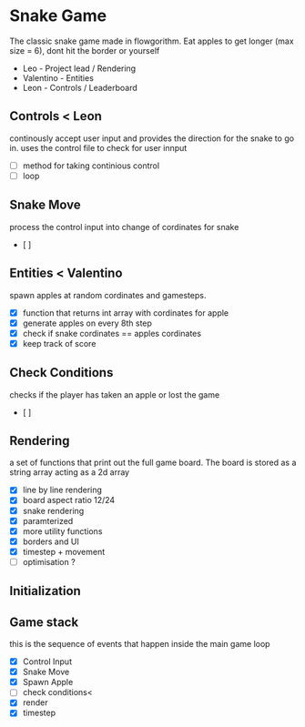 # Snake Game
The classic snake game made in flowgorithm. Eat apples to get longer (max size = 6), dont hit the border or yourself

- Leo - Project lead / Rendering
- Valentino - Entities 
- Leon - Controls / Leaderboard

## Controls < Leon
continously accept user input and provides the direction for the snake to go in.
uses the control file to check for user innput
 - [ ] method for taking continious control
 - [ ] loop
## Snake Move 
process the control input into change of cordinates for snake
 - [ ]
## Entities < Valentino
spawn apples at random cordinates and gamesteps.
 - [x] function that returns int array with cordinates for apple
 - [x] generate apples on every 8th step
 - [x] check if snake cordinates == apples cordinates
 - [x] keep track of score
## Check Conditions
checks if the player has taken an apple or lost the game 
 - [ ]
## Rendering
a set of functions that print out the full game board. The board is stored as a string array acting as a 2d array
 - [x] line by line rendering
 - [x] board aspect ratio 12/24
 - [x] snake rendering
 - [x] paramterized
 - [x] more utility functions
 - [x] borders and UI
 - [x] timestep + movement
 - [ ] optimisation ?
## Initialization
 <!-- - [ ] set board size
 - [ ] set difficulty
 - [ ] use wasd to move | init control -->
## Game stack
this is the sequence of events that happen inside the main game loop
 - [x] Control Input
 - [x] Snake Move
 - [x] Spawn Apple
 - [ ] check conditions<
 - [x] render
 - [x] timestep
